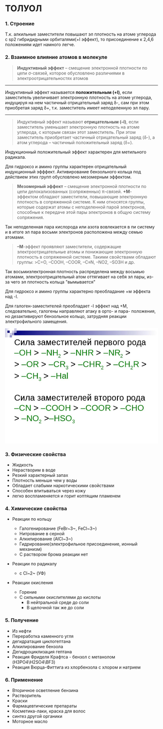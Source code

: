 # ТОЛУОЛ
### 1. Строение
Т.к. алкильные заместители повышают эл плотность на атоме углерода с sp2 гибридидными орбиталями(+I эффект), то присоединение к 2,4,6 положениям идет намного легче. 
### 2. Взаимное влияние атомов в молекуле
>**Индуктивный эффект** – смещение электронной плотности по цепи σ-связей, которое обусловлено различиями в электроотрицательностях атомов
***	
Индуктивный эффект называется **положительным (+I)**, если заместитель увеличивает электронную плотность на атоме углерода, индуцируя на нем частичный отрицательный заряд δ-, сам при этом приобретая заряд δ+, т.к. заместитель имеет неподеленную эл пару.
***
>Индуктивный эффект называют **отрицательным (–I)**, если заместитель уменьшает электронную плотность на атоме углерода, с которым связан этот заместитель. При этом заместитель приобретает частичный отрицательный заряд (δ-), а атом углерода – частичный положительный заряд (δ+).

Индукционный положительный эффект характерен для метильного радикала.

Для гидроксо и амино группы характерен отрицательный индукционный эфффект. 
Активирование бензольного кольца под действием этих групп обусловлено мезомерным эффектом. 
> **Мезомерный эффект** – смещение электронной плотности по цепи делокализованных (сопряженных) π-связей.
> **+М**-эффектом обладают заместители, повышающие электронную плотность в сопряженной системе. К ним относятся группы, которые содержат атомы с неподеленной парой электронов, способные к передаче этой пары электронов в общую систему сопряжения.

Так неподеленная пара кислорода или азота вовлекается в пи систему и в итоге эл пара восьми электронов расположена между семью атомами. 
> **–М**-эффект проявляют заместители, содержащие электроотрицательные атомы и понижающие электронную плотность в сопряженной системе. Такими свойствами обладают группы: >C=O, –COOH, –COOR, –C≡N, –NO2, –SO3H и др.
> 
Так восьмиэлектронная плотность распределена между восьмью атомами, электроотрицательный атом оттягивает на себя эл пары, из-за чего эл плотность кольца "вымывается"

Для гидроксо и амино группы характерно преобладание +м эффекта над -I.

Для галоген-заместителей преобладает -I эффект над +М, следовательно, галогены направляют атаку в орто- и пара- положения, но дезактивируют бензольное кольцо, затрудняя реакции электрофильного замещения. 

![hhh](Картинки/Билет_7/../../../Картинки/Билет_7/007.jpg)


### 3. Физические свойства
- Жидкость
- Нерастворим в воде
- Резкий характерный запах
- Плотность меньше чем у воды
- Обладает слабыми наркотическими свойствами
- Способен впитываться через кожу
- легко воспламеняется и горит коптящим пламенем

### 4. Химические свойства
- Реакции по кольцу
    - Галогенирование (FeBr~3~, FeCl~3~)
	 - Нитрование в серной
	 - Алкилирование (AlCl~3~)
	 - Гидрирование(электрофильное присоединение, ионный механизм)
	 - С раствором брома реакции нет
	
- Реакции по радикалу
	 - с Cl~2~ (УФ)
	 
- Реакции окисления
	 - Горение
	 - С сильными окислителями до кислоты
	    - В нейтральной среде до соли
	    - В щелочной так же до соли
### 5. Получение
- Из нефти
- Переработка каменного угля
- дегидратация циклогептана
- Алкилирование бензола 
- Дегидроциклизация гептана
- Реакция Фриделя Крафтса - бензол с метанолом (H3PO4\H2SO4\BF3)
- Реакция Вюрца-Фиттига из хлорбензола с хлором и натрием 
	
### 6. Применение
- Вторичное осветление бензина
- Растворитель
- Краски 
- Фармацевтические препараты
- Косметика-лаки, краска для волос
- синтез другой органики
- Моторное масло
